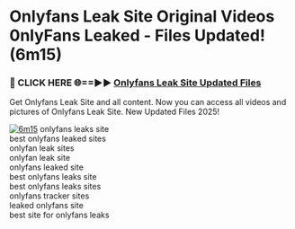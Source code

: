 # Onlyfans Leak Site Original Videos 0nlyFans Leaked - Files Updated! (6m15)

<h3>🔴 CLICK HERE 🌐==►► <a href="https://best4dudes.click/HH4t6V" rel="nofollow">Onlyfans Leak Site Updated Files</a></h3>

Get Onlyfans Leak Site and all content. Now you can access all videos and pictures of Onlyfans Leak Site. New Updated Files 2025!

[![6m15](https://github.com/user-attachments/assets/8c521d6e-e6e3-4a75-9320-d58ab9d79d5b)](https://best4dudes.click/HH4t6V)
onlyfans leaks site<br>
best onlyfans leaked sites<br>
onlyfan leak sites<br>
onlyfan leak site<br>
onlyfans leaked site<br>
best onlyfans leaks site<br>
best onlyfans leaks sites<br>
onlyfans tracker sites<br>
leaked onlyfans site<br>
best site for onlyfans leaks
